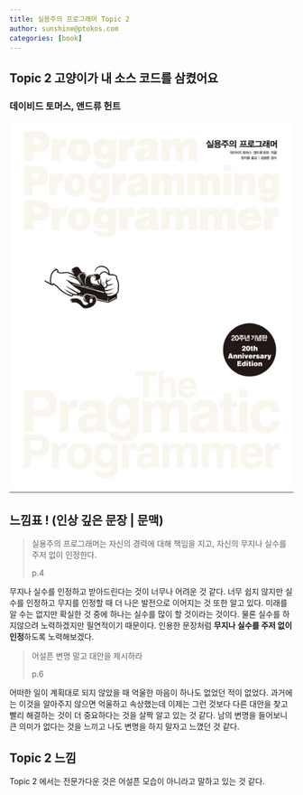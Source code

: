 ```yaml
---
title: 실용주의 프로그래머 Topic 2
author: sunshine@ptokos.com
categories: [book]
---
```


## Topic 2 고양이가 내 소스 코드를 삼켰어요


### 데이비드 토머스, 앤드류 헌트
![Alt text](/assets/img/book/실용주의-프로그래머/cover.png)



## 느낌표 ! (인상 깊은 문장 | 문맥)
> 실용주의 프로그래머는 자신의 경력에 대해 책임을 지고, 자신의 무지나 실수를 주저 없이 인정한다.
> 
> p.4

무지나 실수를 인정하고 받아드린다는 것이 너무나 어려운 것 같다. 
너무 쉽지 않지만 실수를 인정하고 무지를 인정할 때 더 나은 발전으로 이어지는 것 또한 알고 있다. 
미래를 알 수는 없지만 확실한 것 중에 하나는 실수를 많이 할 것이라는 것이다. 물론 실수를 하지않으려 노력하겠지만 필연적이기 때문이다. 
인용한 문장처럼 **무지나 실수를 주저 없이 인정**하도록 노력해보겠다.

> 어설픈 변명 말고 대안을 제시하라
> 
> p.6

어떠한 일이 계획대로 되지 않았을 때 억울한 마음이 하나도 없었던 적이 없었다. 
과거에는 이것을 알아주지 않으면 억울하고 속상했는데 이제는 그런 것보다 다른 대안을 찾고 빨리 해결하는 것이 더 중요하다는 것을 살짝 알고 있는 것 같다. 
남의 변명을 들어보니 큰 의미가 없다는 것을 느끼고 나도 변명을 하지 말자고 느꼈던 것 같다.  

## Topic 2 느낌
Topic 2 에서는 전문가다운 것은 어설픈 모습이 아니라고 말하고 있는 것 같다.


